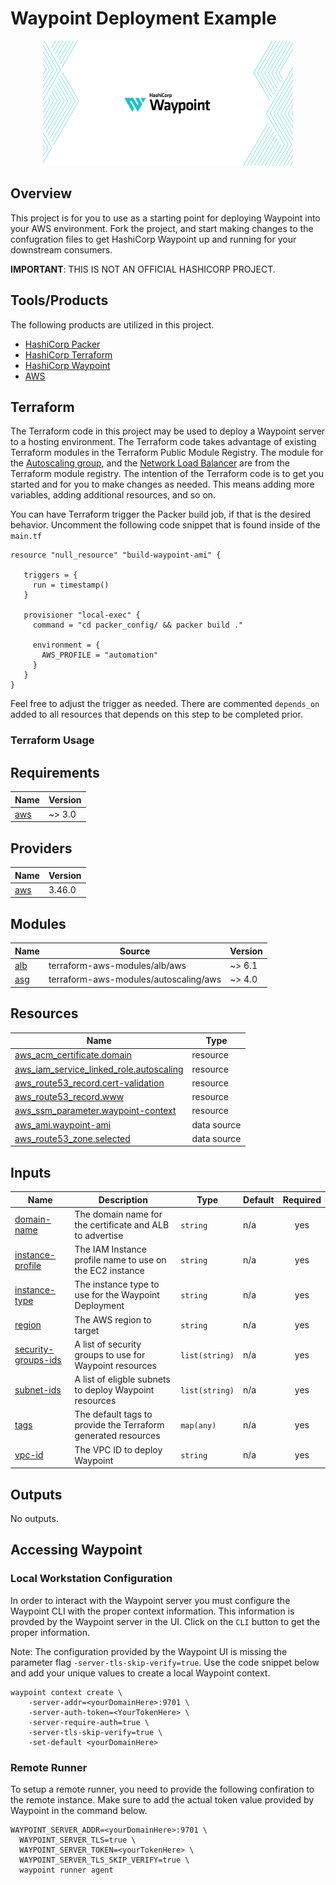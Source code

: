 # Waypoint Deployment Example

<p align="center">
  <img src="/static/img/waypoint.png" alt="The Waypoint logo." width="400"/>
</p>

## Overview

This project is for you to use as a starting point for deploying Waypoint into your AWS environment. Fork the project, and start making changes to the confugration files to get HashiCorp Waypoint up and running for your downstream consumers.

**IMPORTANT**: THIS IS NOT AN OFFICIAL HASHICORP PROJECT.

## Tools/Products

The following products are utilized in this project.

* [HashiCorp Packer](https://www.packer.io/)
* [HashiCorp Terraform](https://www.terraform.io/)
* [HashiCorp Waypoint](https://www.waypointproject.io/)
* [AWS](https://aws.amazon.com/ec2/?ec2-whats-new.sort-by=item.additionalFields.postDateTime&ec2-whats-new.sort-order=desc)

## Terraform

The Terraform code in this project may be used to deploy a Waypoint server to a hosting environment. The Terraform code takes advantage of existing Terraform modules in the Terraform Public Module Registry. The module for the [Autoscaling group](https://registry.terraform.io/modules/terraform-aws-modules/autoscaling/aws/latest), and the [Network Load Balancer](https://registry.terraform.io/modules/terraform-aws-modules/alb/aws/latest) are from the Terraform module registry. The intention of the Terraform code is to get you started and for you to make changes as needed. This means adding more variables, adding additional resources, and so on. 


You can have Terraform trigger the Packer build job, if that is the desired behavior. Uncomment the following code snippet that is found inside of the `main.tf`

```hcl
resource "null_resource" "build-waypoint-ami" {

   triggers = {
     run = timestamp()
   }

   provisioner "local-exec" {
     command = "cd packer_config/ && packer build ."

     environment = {
       AWS_PROFILE = "automation"
     }
   }
}
```

Feel free to adjust the trigger as needed. There are commented `depends_on` added to all resources that depends on this step to be completed prior. 

### Terraform Usage

## Requirements

| Name | Version |
|------|---------|
| <a name="requirement_aws"></a> [aws](#requirement\_aws) | ~> 3.0 |

## Providers

| Name | Version |
|------|---------|
| <a name="provider_aws"></a> [aws](#provider\_aws) | 3.46.0 |

## Modules

| Name | Source | Version |
|------|--------|---------|
| <a name="module_alb"></a> [alb](#module\_alb) | terraform-aws-modules/alb/aws | ~> 6.1 |
| <a name="module_asg"></a> [asg](#module\_asg) | terraform-aws-modules/autoscaling/aws | ~> 4.0 |

## Resources

| Name | Type |
|------|------|
| [aws_acm_certificate.domain](https://registry.terraform.io/providers/hashicorp/aws/latest/docs/resources/acm_certificate) | resource |
| [aws_iam_service_linked_role.autoscaling](https://registry.terraform.io/providers/hashicorp/aws/latest/docs/resources/iam_service_linked_role) | resource |
| [aws_route53_record.cert-validation](https://registry.terraform.io/providers/hashicorp/aws/latest/docs/resources/route53_record) | resource |
| [aws_route53_record.www](https://registry.terraform.io/providers/hashicorp/aws/latest/docs/resources/route53_record) | resource |
| [aws_ssm_parameter.waypoint-context](https://registry.terraform.io/providers/hashicorp/aws/latest/docs/resources/ssm_parameter) | resource |
| [aws_ami.waypoint-ami](https://registry.terraform.io/providers/hashicorp/aws/latest/docs/data-sources/ami) | data source |
| [aws_route53_zone.selected](https://registry.terraform.io/providers/hashicorp/aws/latest/docs/data-sources/route53_zone) | data source |

## Inputs

| Name | Description | Type | Default | Required |
|------|-------------|------|---------|:--------:|
| <a name="input_domain-name"></a> [domain-name](#input\_domain-name) | The domain name for the certificate and ALB to advertise | `string` | n/a | yes |
| <a name="input_instance-profile"></a> [instance-profile](#input\_instance-profile) | The IAM Instance profile name to use on the EC2 instance | `string` | n/a | yes |
| <a name="input_instance-type"></a> [instance-type](#input\_instance-type) | The instance type to use for the Waypoint Deployment | `string` | n/a | yes |
| <a name="input_region"></a> [region](#input\_region) | The AWS region to target | `string` | n/a | yes |
| <a name="input_security-groups-ids"></a> [security-groups-ids](#input\_security-groups-ids) | A list of security groups to use for Waypoint resources | `list(string)` | n/a | yes |
| <a name="input_subnet-ids"></a> [subnet-ids](#input\_subnet-ids) | A list of eligble subnets to deploy Waypoint resources | `list(string)` | n/a | yes |
| <a name="input_tags"></a> [tags](#input\_tags) | The default tags to provide the Terraform generated resources | `map(any)` | n/a | yes |
| <a name="input_vpc-id"></a> [vpc-id](#input\_vpc-id) | The VPC ID to deploy Waypoint | `string` | n/a | yes |

## Outputs

No outputs.

## Accessing Waypoint

### Local Workstation Configuration

In order to interact with the Waypoint server you must configure the Waypoint CLI with the proper context information. This information is provded by the Waypoint server in the UI. Click on the `CLI` button to get the proper information. 

 Note: The configuration provided by the Waypoint UI is missing the parameter flag `-server-tls-skip-verify=true`. Use the code snippet below and add your unique values to create a local Waypoint context.

```shell
waypoint context create \
    -server-addr=<yourDomainHere>:9701 \
    -server-auth-token=<YourTokenHere> \
    -server-require-auth=true \
    -server-tls-skip-verify=true \
    -set-default <yourDomainHere>
```

### Remote Runner
To setup a remote runner, you need to provide the following confiration to the remote instance. Make sure to add the actual token value provided by Waypoint in the command below.
```shell
WAYPOINT_SERVER_ADDR=<yourDomainHere>:9701 \
  WAYPOINT_SERVER_TLS=true \
  WAYPOINT_SERVER_TOKEN=<yourTokenHere> \
  WAYPOINT_SERVER_TLS_SKIP_VERIFY=true \
  waypoint runner agent
```